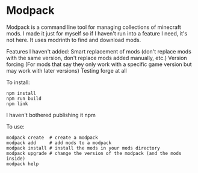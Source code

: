 # Modpack
Modpack is a command line tool for managing collections of minecraft mods. I made it just for myself so if I haven't run
into a feature I need, it's not here. It uses modrinth to find and download mods.

Features I haven't added:
Smart replacement of mods (don't replace mods with the same version, don't replace mods added manually, etc.)
Version forcing (For mods that say they only work with a specific game version but may work with later versions)
Testing forge at all

To install:
```
npm install
npm run build
npm link
```

I haven't bothered publishing it npm

To use:
```
modpack create  # create a modpack
modpack add     # add mods to a modpack
modpack install # install the mods in your mods directory
modpack upgrade # change the version of the modpack (and the mods inside)
modpack help
```
